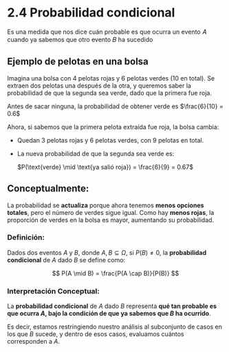# 2.4 Probabilidad condicional

Es una medida que nos dice cuán probable es que ocurra un evento 𝐴 cuando ya sabemos que otro evento 𝐵 ha sucedido

## Ejemplo de pelotas en una bolsa

Imagina una bolsa con 4 pelotas rojas y 6 pelotas verdes (10 en total). Se extraen dos pelotas una después de la otra, y queremos saber la probabilidad de que la segunda sea verde, dado que la primera fue roja.

Antes de sacar ninguna, la probabilidad de obtener verde es $\frac{6}{10} = 0.6$

Ahora, si sabemos que la primera pelota extraída fue roja, la bolsa cambia:

- Quedan 3 pelotas rojas y 6 pelotas verdes, con 9 pelotas en total.
- La nueva probabilidad de que la segunda sea verde es:

  $P(\text{verde} \mid \text{ya salió roja}) = \frac{6}{9} = 0.67$

## Conceptualmente:
La probabilidad se **actualiza** porque ahora tenemos **menos opciones totales**, pero el número de verdes sigue igual. Como hay **menos rojas**, la proporción de verdes en la bolsa es mayor, aumentando su probabilidad.

### **Definición:**  
Dados dos eventos $A$ y $B$, donde $A, B \subseteq \Omega$, si $P(B) \neq 0$, la **probabilidad condicional** de $A$ dado $B$ se define como:

$$
P(A \mid B) = \frac{P(A \cap B)}{P(B)}
$$

### **Interpretación Conceptual:**  
La **probabilidad condicional** de $A$ dado $B$ representa **qué tan probable es que ocurra $A$, bajo la condición de que ya sabemos que $B$ ha ocurrido**.  

Es decir, estamos restringiendo nuestro análisis al subconjunto de casos en los que $B$ sucede, y dentro de esos casos, evaluamos cuántos corresponden a $A$.
